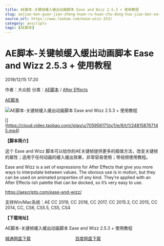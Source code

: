 ```yaml
---
title: AE脚本-关键帧缓入缓出动画脚本 Ease and Wizz 2.5.3 + 使用教程
slug: aejiao-ben-guan-jian-zheng-huan-ru-huan-chu-dong-hua-jiao-ben-ease-and-wizz-2-5-3-shi-yong-jiao-cheng
source_url: https://www.lookae.com/ease-wizz-253/
category: aescripts
tags: [AE脚本]
---
```

# AE脚本-关键帧缓入缓出动画脚本 Ease and Wizz 2.5.3 + 使用教程

2019/12/15 17:20

作者：大众脸
分类：[AE脚本](https://www.lookae.com/after-effects/aescripts/) / [After Effects](https://www.lookae.com/after-effects/)

[AE脚本](https://www.lookae.com/tag/ae%e8%84%9a%e6%9c%ac/)

![AE脚本-关键帧缓入缓出动画脚本 Ease and Wizz 2.5.3 + 使用教程](https://www.lookae.com/wp-content/uploads/2019/12/Ease-and-Wizz-2.jpg "AE脚本-关键帧缓入缓出动画脚本 Ease and Wizz 2.5.3 + 使用教程-LookAE.com")

[﻿[﻿]("https://cloud.video.taobao.com//play/u/705956171/p/1/e/6/t/1/248158767145.mp4)](https://cloud.video.taobao.com//play/u/705956171/p/1/e/6/t/1/248158767145.mp4)

**【脚本简介】**

这个 Ease and Wizz 脚本可以给你的AE关键帧提供更多的插值方法，改变关键帧的属性；适用于任何动画的缓入缓出效果，非常容易使用；带视频使用教程。

Ease and Wizz is a set of expressions for After Effects that give you more ways to interpolate between values. The obvious use is in motion, but they can be used on animated properties of any kind. They’re applied with an After Effects-ish palette that can be docked, so it’s very easy to use.

https://aescripts.com/ease-and-wizz/

支持Win/Mac系统：AE CC 2019, CC 2018, CC 2017, CC 2015.3, CC 2015, CC 2014, CC, CS6, CS5.5, CS5, CS4

**【下载地址】**

AE脚本-关键帧缓入缓出动画脚本 Ease and Wizz 2.5.3 + 使用教程

[城通网盘下载](https://tc5.us/file/680462-413805027)                                     [百度网盘下载](https://pan.baidu.com/s/1UZOVgPtMeWa0zXWZeR-WWQ)
